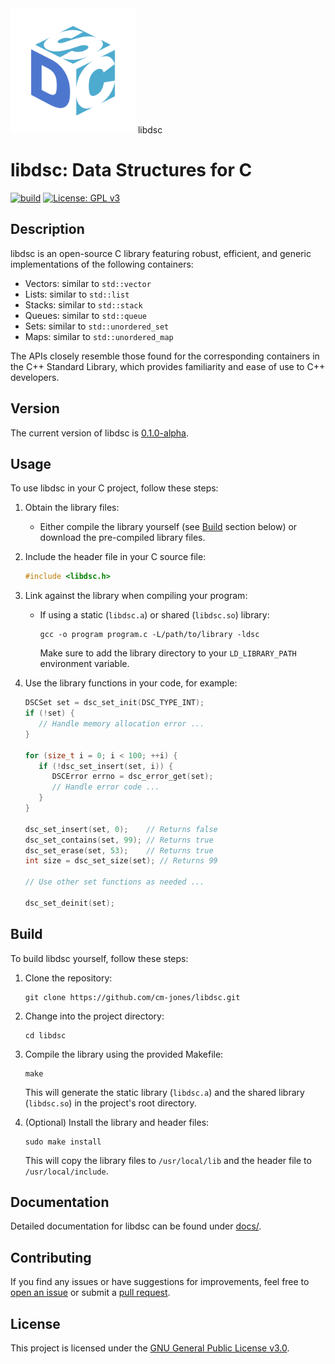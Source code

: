 <div style={ text-align: center; display: inline-block}>
  <source media="(prefers-color-scheme: dark)" srcset="https://github.com/cm-jones/libdsc/assets/logo.png">
  <source media="(prefers-color-scheme: light)" srcset="https://github.com/cm-jones/libdsc/assets/logo.png">
  <img alt="libdsc logo" src="assets/logo.png" height="200">
  libdsc
</div>

# libdsc: Data Structures for C

[![build](https://github.com/cm-jones/dsc/actions/workflows/c.yml/badge.svg)](https://github.com/cm-jones/dsc/actions/workflows/c.yml) [![License: GPL v3](https://img.shields.io/badge/License-GPLv3-blue.svg)](https://www.gnu.org/licenses/gpl-3.0)

## Description

libdsc is an open-source C library featuring robust, efficient, and generic implementations of the following containers:

- Vectors: similar to `std::vector`
- Lists:   similar to `std::list`
- Stacks:  similar to `std::stack`
- Queues:  similar to `std::queue`
- Sets:    similar to `std::unordered_set`
- Maps:    similar to `std::unordered_map`

The APIs closely resemble those found for the corresponding containers in the C++ Standard Library, which provides familiarity and ease of use to C++ developers.

## Version

The current version of libdsc is [0.1.0-alpha](https://github.com/cm-jones/libdsc/releases/tag/v0.1.0-alpha).

## Usage

To use libdsc in your C project, follow these steps:

1. Obtain the library files:
   - Either compile the library yourself (see [Build](#Build) section below) or download the pre-compiled library files.

2. Include the header file in your C source file:
   ```c
   #include <libdsc.h>
   ```

3. Link against the library when compiling your program:
   - If using a static (`libdsc.a`) or shared (`libdsc.so`) library:
     ```
     gcc -o program program.c -L/path/to/library -ldsc
     ```
     Make sure to add the library directory to your `LD_LIBRARY_PATH` environment variable.

4. Use the library functions in your code, for example:
   ```c
   DSCSet set = dsc_set_init(DSC_TYPE_INT);
   if (!set) {
      // Handle memory allocation error ...
   }

   for (size_t i = 0; i < 100; ++i) {
      if (!dsc_set_insert(set, i)) {
         DSCError errno = dsc_error_get(set);
         // Handle error code ...
      }
   }
   
   dsc_set_insert(set, 0);    // Returns false
   dsc_set_contains(set, 99); // Returns true
   dsc_set_erase(set, 53);    // Returns true
   int size = dsc_set_size(set); // Returns 99

   // Use other set functions as needed ...

   dsc_set_deinit(set);
   ```

## Build

To build libdsc yourself, follow these steps:

1. Clone the repository:
   ```
   git clone https://github.com/cm-jones/libdsc.git
   ```

2. Change into the project directory:
   ```
   cd libdsc
   ```

3. Compile the library using the provided Makefile:
   ```
   make
   ```
   This will generate the static library (`libdsc.a`) and the shared library (`libdsc.so`) in the project's root directory.

4. (Optional) Install the library and header files:
   ```
   sudo make install
   ```
   This will copy the library files to `/usr/local/lib` and the header file to `/usr/local/include`.

## Documentation

Detailed documentation for libdsc can be found under [docs/](docs/).

## Contributing

If you find any issues or have suggestions for improvements, feel free to [open an issue](https://github.com/cm-jones/libdsc/issues/new) or submit a [pull request](https://github.com/cm-jones/libdsc/compare).

## License

This project is licensed under the [GNU General Public License v3.0](LICENSE).
